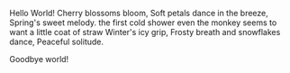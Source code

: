 Hello World!
Cherry blossoms bloom,
Soft petals dance in the breeze,
Spring's sweet melody.
the first cold shower
even the monkey seems to want
a little coat of straw
Winter's icy grip,
Frosty breath and snowflakes dance,
Peaceful solitude.




Goodbye world!
